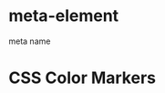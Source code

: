 # meta-element
meta name
<meta charset="utf-8">
    <meta name="viewport" content="width=device-width, initial-scale=1.0">
    <title>CSS Color Markers</title>
    <link rel="stylesheet" type="text/css" href="styles.css">
      </head>
  <body>
    <h1>CSS Color Markers</h1>
    <div class="container">
